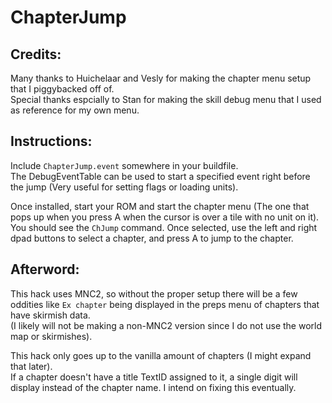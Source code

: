 # ChapterJump

## Credits:
Many thanks to Huichelaar and Vesly for making the chapter menu setup that I piggybacked off of.  
Special thanks espcially to Stan for making the skill debug menu that I used as reference for my own menu.

## Instructions:
Include `ChapterJump.event` somewhere in your buildfile.  
The DebugEventTable can be used to start a specified event right before the jump (Very useful for setting flags or loading units).

Once installed, start your ROM and start the chapter menu (The one that pops up when you press A when the cursor is over a tile with no unit on it).  
You should see the `ChJump` command. Once selected, use the left and right dpad buttons to select a chapter, and press A to jump to the chapter.

## Afterword:
This hack uses MNC2, so without the proper setup there will be a few oddities like `Ex chapter` being displayed in the preps menu of chapters that have skirmish data.  
(I likely will not be making a non-MNC2 version since I do not use the world map or skirmishes).

This hack only goes up to the vanilla amount of chapters (I might expand that later).  
If a chapter doesn't have a title TextID assigned to it, a single digit will display instead of the chapter name. I intend on fixing this eventually.
